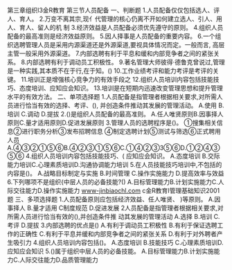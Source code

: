 第三章组织l3金R教育
第三节人员配备
一、判断题
1.人员配备仅仅包括选人、评人、育人。
2.万变不离其宗,现亻代管理的核心仍离不开如何建立选人、引人、用人、育人、留人的机
制
3.经济效益是人员配备必须优先遵守的原则。
4.组织人员配备的最高准则是经济效益原则。
5.因人择事是人员配备的重要内容。
6.一个组织选聘管理人员是采用内源渠道还是外源渠道,要视具体情况而定。一般而言,
高层主管一般采用外源渠道。
7.内部选聘有利于平息和缓和内部竞争者之间的紧张关系。
8.内部选聘有利于调动员工积极性。
9.著名管理大师彼得·德鲁克曾说过,管理是一种实践,其本质不在于行,在于知。()
10.工作业绩考评和能力考评是考评的关键。
11.培训正是增强核心竞争力的有效手段之
12.组织人员培训内容包括技能技巧、态度培训、应知应会知识。
13.培训是在短期内迅速改变管理思想和提升管理水平的有效方法。
二、单项选择题
1.人员配备是指管理者根据相关要求,对所需人员进行恰当有效的选择、考评、(),
并创造条件推动其发展的管理活动。
A.使用
B.培训
C.调动
D.提拔
2.()是组织人员配备的最高准则。
A.任人唯贤原则B.因事择人原则C.量才适用原则D.促进发展原则
3.管理人员的选聘程序是()。
①搜集相关信息②进行职务分析③发布招聘信息
④制定选聘计划⑤测试与筛选⑥正式聘用人员
A.④③②①⑤⑥B.④②③①⑤⑥C.①④②③3⑤⑥D.①②④③⑤⑥
4.组织人员培训内容包括技能技巧、(
应知应会知识。
A.态度培训
B.交际能力培训C.心理素质培训D.沟通协调能力培训
5.在人员技能技巧培训中,不包括的内容是()。
A.战略目标制定与实施
B.时间管理
C.操作实施能力
D.提高效率与效益
6.下列哪项不是组织{中层人员的必备技能?()
A.目标管理能力B.计划实施能力C.人际交往能力D.操作实施能力
www-jinbiaochl.com
c金R教育I管理基础知识2001题
三、多项选择题
1.人员配备原则应包括经济效益、任人唯贤、
)等原则。
A.因事择人
B.量才适用
C制度规范
D.促进发展
2人员配备是指管理者根据相关要求,对所需人员进行恰当有效的(),并创造条件推
动其发展的管理活动
A.选择
B.培训
C.考评
D.提拔
3.内部选聘的优点是()
A.有利于调动员工积极性
B.有利于保证选聘工作的正确性
C.有利于平息并缓和内部竞争者之间的紧张关系
D.有利于对外聘者产生吸引力
4.组织人员培训内容包括()。
A.态度培训
B.技能技巧
C.心理素质培训D.应知应会知识
5.()属于组织中层人员的必备技能。
A.目标管理能力B.计划实施能力C.人际交往能力D.品质管理能力

